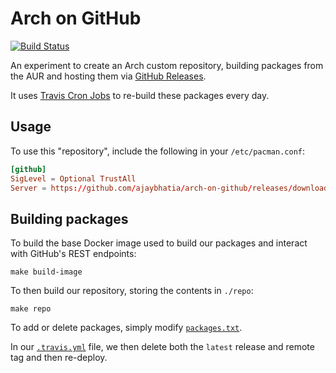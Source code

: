# Arch on GitHub

[![Build Status](https://travis-ci.com/ajaybhatia/arch-on-github.svg?branch=master)](https://travis-ci.com/ajaybhatia/arch-on-github)

An experiment to create an Arch custom repository, building packages from the
AUR and hosting them via [GitHub Releases](https://help.github.com/articles/about-releases/).

It uses [Travis Cron Jobs](https://docs.travis-ci.com/user/cron-jobs/) to
re-build these packages every day.

## Usage

To use this "repository", include the following in your `/etc/pacman.conf`:

```conf
[github]
SigLevel = Optional TrustAll
Server = https://github.com/ajaybhatia/arch-on-github/releases/download/latest
```

## Building packages

To build the base Docker image used to build our packages and interact with
GitHub's REST endpoints:

```
make build-image
```

To then build our repository, storing the contents in `./repo`:

```
make repo
```

To add or delete packages, simply modify [`packages.txt`](./packages.txt).

In our [`.travis.yml`](./.travis.yml) file, we then delete both the `latest`
release and remote tag and then re-deploy.
